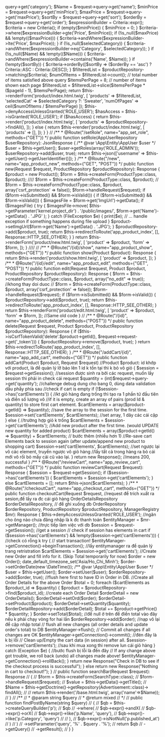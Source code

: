 <?php

namespace App\Controller;

use App\Entity\Order;
use App\Entity\OrderDetails;
use App\Entity\Product;
use App\Form\ProductType;
use App\Repository\AppUserRepository;
use App\Repository\OrderDetailsRepository;
use App\Repository\OrderRepository;
use App\Repository\ProductRepository;
use Doctrine\Common\Collections\Criteria;
use Doctrine\DBAL\Types\TextType;
use Doctrine\ORM\Cache\Region;
use Doctrine\Persistence\ManagerRegistry;
use Doctrine\DBAL\Exception;
use Symfony\Bundle\FrameworkBundle\Controller\AbstractController;
use Symfony\Component\Form\Extension\Core\Type\FileType;
use Symfony\Component\Form\Extension\Core\Type\SearchType;
use Symfony\Component\Form\Extension\Core\Type\SubmitType;
use Symfony\Component\HttpFoundation\File\Exception\FileException;
use Symfony\Component\HttpFoundation\JsonResponse;
use Symfony\Component\HttpFoundation\Request;
use Symfony\Component\HttpFoundation\Response;
use Symfony\Component\Routing\Annotation\Route;

/**
 * @Route("/product")
 */

class ProductController extends AbstractController
{
    /**
     * @Route("/{pageId}", name="app_product_index", methods={"GET", "POST"})
     */
    public function index(ProductRepository $productRepository, Request $request, int $pageId = 1): Response
    {
        $selectedCategory = $request->query->get('category');
        $Name = $request->query->get('name');
        $minPrice = $request->query->get('minPrice');
        $maxPrice = $request->query->get('maxPrice');

        $sortBy = $request->query->get('sort');
        $orderBy = $request->query->get('order');

        $expressionBuilder = Criteria::expr();
        $criteria = new Criteria();
        if (empty($minPrice)) {
            $minPrice = 0;
        }
        $criteria->where($expressionBuilder->gte('Price', $minPrice));
        if (!is_null($maxPrice) && !empty(($maxPrice))) {
            $criteria->andWhere($expressionBuilder->lte('Price', $maxPrice));
        }
        if (!is_null($selectedCategory)) {
            $criteria->andWhere($expressionBuilder->eq('Category', $selectedCategory));
        }
        if (!is_null($Name) && !empty(($Name))) {
            $criteria->andWhere($expressionBuilder->contains('Name', $Name));
        }
        if (!empty($sortBy)) {
            $criteria->orderBy([$sortBy => ($orderBy == 'asc') ? Criteria::ASC : Criteria::DESC]);
        }

        $filteredList = $productRepository->matching($criteria);

        $numOfItems = $filteredList->count();   // total number of items satisfied above query
        $itemsPerPage = 8; // number of items shown each page
        $filteredList = $filteredList->slice($itemsPerPage * ($pageId - 1), $itemsPerPage);
        return $this->renderForm('product/index.html.twig', [
            'products' => $filteredList,
            'selectedCat' => $selectedCategory ?: 'Sweater',
            'numOfPages' => ceil($numOfItems / $itemsPerPage)
        ]);

        $this->denyAccessUnlessGranted('ROLE_USER');
        $hasAccess = $this->isGranted('ROLE_USER');
        if ($hasAccess) {
            return $this->render('product/index.html.twig', [
                'products' => $productRepository->findAll(),
            ]);
        } else {
            return $this->render('product/index.html.twig', [
                'products' => [],
            ]);
        }
    }
//




    /**
     * @Route("/setRole", name="app_set_role", methods={"GET"})
     */
    public function setRole(AppUserRepository $userRepository): JsonResponse
    {
        /** @var \App\Entity\AppUser $user */
        $user = $this->getUser();
        $user->getRoles(array('ROLE_ADMIN'));
        $userRepository->add($user, true);
        return $this->json(['username' => $this->getUser()->getUserIdentifier()]);
    }




    /**
     * @Route("/new", name="app_product_new", methods={"GET", "POST"})
     */
    public function new(Request $request, ProductRepository $productRepository): Response
    {
        $product = new Product();
        $form = $this->createForm(ProductType::class, $product);
////        $form = $this->createForm(ProductType::class, $product);
//        $form = $this->createForm(ProductType::class, $product, array('csrf_protection' => false));
        $form->handleRequest($request);


        if ($form->isSubmitted() && $form->isValid()) {
            if ($form->isSubmitted() && $form->isValid()) {
                $imagesFile = $form->get('ImgUrl')->getData();
                if ($imagesFile) {
                    try {
                        $imagesFile->move(
                            $this->getParameter('kernel.project_dir') . '/public/images/',
                            $form->get('Name')->getData() . '.JPG'
                        );
                    } catch (FileException $e) {
                        print($e);
                        // ... handle exception if something happens during file upload
                    }
                    $product->setImgUrl($form->get('Name')->getData() . '.JPG');
                }
                $productRepository->add($product, true);

                return $this->redirectToRoute('app_product_index', [], Response::HTTP_SEE_OTHER);
            }
        }
            return $this->renderForm('product/new.html.twig', [
                'product' => $product,
                'form' => $form,
            ]);
        }
////
//     



    /**
     * @Route("/{id}/show", name="app_product_show", methods={"GET"})
     */
    public function show(Product $product): Response
    {
        return $this->render('product/show.html.twig', [
            'product' => $product,
        ]);
    }


    /**
     * @Route("/{id}/edit", name="app_product_edit", methods={"GET", "POST"})
     */
    public function edit(Request $request, Product $product, ProductRepository $productRepository): Response
    {
        $form = $this->createForm(ProductType::class, $product, array("no_edit" => true)); //khong thay doi duoc
//        $form = $this->createForm(ProductType::class, $product, array('csrf_protection' => false));
        $form->handleRequest($request);

        if ($form->isSubmitted() && $form->isValid()) {
            $productRepository->add($product, true);

            return $this->redirectToRoute('app_product_index', [], Response::HTTP_SEE_OTHER);
        }

        return $this->renderForm('product/edit.html.twig', [
            'product' => $product,
            'form' => $form,
        ]);

        //Same old code

    }
//   

    /**
     * @Route("/{id}", name="app_product_delete", methods={"POST"})
     */
    public function delete(Request $request, Product $product, ProductRepository $productRepository): Response
    {
        if ($this->isCsrfTokenValid('delete'.$product->getId(), $request->request->get('_token'))) {
            $productRepository->remove($product, true);
        }

        return $this->redirectToRoute('app_product_index', [], Response::HTTP_SEE_OTHER);
    }

    /**
     * @Route("/addCart/{id}", name="app_add_cart", methods={"GET"})
     */
    public function addCart(Product $product, Request $request) //Product $product: id khớp với product, là để quản lý lỡ báo lên 1 id k tồn tại thì k bỏ vô giỏ
    {
        $session = $request->getSession();  //session được sinh ra bởi các request, muốn lấy session  thì phải in check cái request
        $quantity = (int)$request->query->get('quantity'); //challenge debug dung cho bang 0, dùng data validation dấu phẩy phía sau

        //check if cart is empty
        if (!$session->has('cartElements')) { //kt giỏ hàng đang trống thì tạo ra 1 phần tử đầu tiên và điền số lượng vô
            //if it is empty, create an array of pairs (prod Id & quantity) to store first cart element.
            $cartElements = array($product->getId() => $quantity);
            //save the array to the session for the first time.
            $session->set('cartElements', $cartElements); //set array, 1 dãy các cái cặp
        } else { //trường hợp giỏ k trống
            $cartElements = $session->get('cartElements');
            //Add new product after the first time. (would UPDATE new quantity for added product)
            $cartElements = array($product->getId() => $quantity) + $cartElements; // bước thêm  (nhiều hơn 1)
            //Re-save cart Elements back to session again (after update/append new product to shopping cart)
            $session->set('cartElements', $cartElements); //set ngược lại vô các element, truyền ngược vô giỏ hàng
            //lấy tất cả trong hàng ra bỏ cái mới vô rồi bỏ mấy cái cũ vào lại.
        }
        return new Response(); //means 200, successful
    }

    /**
     * @Route("/reviewCart", name="app_review_cart", methods={"GET"})
     */
    public function reviewCart(Request $request): Response
    {
        $session = $request->getSession();
        if ($session->has('cartElements')) {
            $cartElements = $session->get('cartElements');
        } else
            $cartElements = [];
        return $this->json($cartElements);
    }

    /**
     * @Route("/checkoutCart", name="app_checkout_cart", methods={"GET"})
     */
    public function checkoutCart(Request               $request, //request để trích xuất ra sesion,để lấy ra đc cái giỏ hàng
                                 OrderDetailsRepository $orderDetailRepository, // để ghi xuống db
                                 OrderRepository       $orderRepository,
                                 ProductRepository     $productRepository,
                                 ManagerRegistry       $mr): Response
    {
        $this->denyAccessUnlessGranted('ROLE_USER'); //ngăn cho ông nào chưa đăng nhập là k đc thanh toán
        $entityManager = $mr->getManager(); //trực tiếp làm việc với db
        $session = $request->getSession(); //get a session
        // check if session has elements in cart
        if ($session->has('cartElements') && !empty($session->get('cartElements'))) { //check có rỗng k
            try {
                // start transaction!
                $entityManager->getConnection()->beginTransaction(); //lấy entitymanager ra để quản lý trang retristration
                $cartElements = $session->get('cartElements');

                //Create new Order and fill info for it. (Skip Total temporarily for now)
                $order = new Order();
                date_default_timezone_set('Asia/Ho_Chi_Minh');
                $order->setOrderDate(new \DateTime());
                /** @var \App\Entity\AppUser $user */
                $user = $this->getUser();
                $order->setUser($user);
                $orderRepository->add($order, true); //flush here first to have ID in Order in DB.

                //Create all Order Details for the above Order
                $total = 0;
                foreach ($cartElements as $product_id => $quantity) {
                    $product = $productRepository->find($product_id);
                    //create each Order Detail
                    $orderDetail = new OrderDetails();
                    $orderDetail->setOrd($order);
                    $orderDetail->setProduct($product);
                    $orderDetail->setQuantity($quantity);
                    $orderDetailRepository->add($orderDetail);

                    $total += $product->getPrice() * $quantity;
                }
                $order->setTotal($total); //để null ở trên để điền total vào đây nếu k phải chạy vòng for hai lần
                $orderRepository->add($order); //nạp vô lại để cập nhập total
                // flush all new changes (all order details and update order's total) to DB
                $entityManager->flush();

                // Commit all changes if all changes are OK
                $entityManager->getConnection()->commit(); //đén đây là k bị lỗi

                // Clean up/Empty the cart data (in session) after all.
                $session->remove('cartElements'); //sau khi mua xong thi remove lun cái giỏ hàng
            } catch (Exception $e) { //bước flush bị lỗi là đến đây
                // If any change above got trouble, we roll back (undo) all changes made above!
                $entityManager->getConnection()->rollBack();
            }
            return new Response("Check in DB to see if the checkout process is successful");
        } else
            return new Response("Nothing in cart to checkout!");
    }

//    public function searchBar(Request $request): Response
//    {
//        $form = $this->createForm(SearchType::class);
//        $form->handleRequest($request);
//        $value = $this->getData()->getTitle();
//        $Name = $this->getDoctrine()->getRepository(Advertisement::class)-> findAll();
//
//        return $this->render('/base.html.twig', array('name'=>$Name));
//    }



//    /**
//     * @param string $query
//     * @return mixed
//     */
//    public function findPostByName(string $query)
//    {
//        $qb = $this->createQueryBuilder('p');
//        $qb
//            ->where(
//                $qb->expr()->andX(
//                    $qb->expr()->orX(
//                        $qb->expr()->like('p.Name', 'query'),
//                        $qb->expr()->like('p.Category', 'query')
//
//                    ),
//                    $qb->expr()->isNotNull('p.published_at')
//                )
//            )
//            ->setParameter('query', '%' . $query . '%');
//        return $qb
//            ->getQuery()
//            ->getResult();
//    }

}
